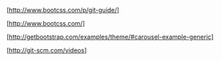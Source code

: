 [http://www.bootcss.com/p/git-guide/]

[http://www.bootcss.com/]

[http://getbootstrap.com/examples/theme/#carousel-example-generic]

[http://git-scm.com/videos]
